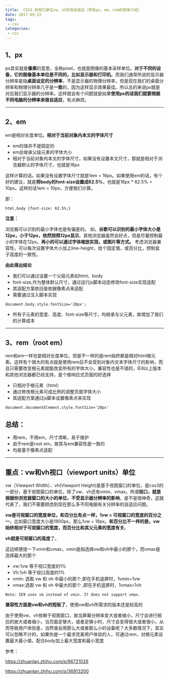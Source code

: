 ```yaml
---
title:  CSS3 的视口单位vw、vh实现自适应（带有px，em，rem的简单介绍）
date: 2017-09-22
tags:
 - css
categories: 
 - css
---
```



## 1、px


px其实就是**像素**的意思，全称pixel，也就是图像的基本采样单位。**对于不同的设备，它的图像基本单位是不同的，比如显示器和打印机**。而我们通常所说的显示器分辨率是指**桌面设定的分辨率**，不是显示器的物理分辨率，但是现在我们的桌面分辨率和物理分辨率几乎是**一致**的，因为这样显示效果最佳。所以总的来说px就是对应我们显示器的分辨率。这样就会有个问题就是如果**使用px的话我们就要根据不同电脑的分辨率来做自适应**，有点麻烦。

---

## 2、em
em是相对长度单位。**相对于当前对象内本文的字体尺寸**
- em的值并不是固定的
- em会继承父级元素的字体大小
- 相对于当前对象内本文的字体尺寸，如果没有设置本文尺寸，那就是相对于浏览器默认的字体尺寸，也就是16px

这样计算的话。如果没有设置字体尺寸就是1em = 16px。如果使用em的话，有个好的建议，就是**将body的font-size设置成62.5%**，也就是16px * 62.5% = 10px。这样的话1em = 10px，方便我们计算。

即：

```
html,body {font-size: 62.5%;}
```

**注意：**

浏览器可以识别的最小字体也是有偏差的。
如，**谷歌可以识别的最小字体大小是12px，小于12px，依然按照12px显示**。其他浏览器虽然会好点，但是尽量控制最小的字体在12px。**再小的可以通过字体缩放实现，或图片等方式。**
考虑浏览器兼容性，可以每次设置字体大小加上line-height，给个固定值，或百分比，控制盒子高度的一致性。

**由此得出结论**

- 我们可以通过设置一个父级元素如html、body
- font-size,作为整体默认尺寸，通过运行js脚本动态修改font-size实现适配
- 其适配方案依旧是依据像素点来适配
- 需要通过注入脚本实现

```
document.body.style.fontSize='20px';

```

- 所有子元素的宽度、高度、font-size等尺寸，均继承与父元素，故增加了我们的计算成本

---

## 3、rem（root em）
rem和em一样也是相对长度单位，但是不一样的是rem始终都是相对html根元素。这样有个很大的有点就是使用rem后不会受到对象内文本字体尺寸的影响，而且只需要改变根元素就能改变所有的字体大小。兼容性也是不错的，IE8以上版本和其他浏览器都已经支持，是个做响应式页面的好选择

- 只相对于根元素（html）
- 通过修改根元素可成比例的调整页面字体大小
- 其适配方案通过js脚本设置像素点来实现

```
document.documentElement.style.fontSize='20px'
```
## 总结：

- 用rem，不用em，尺寸清晰，易于维护
- 由于rem是root em，故其与em兼容性是一致的
- 均是基于像素点适配


---

## 重点：vw和vh视口（viewport units）单位

vw（Viewport Width）、vh(Viewport Height)是基于视图窗口的单位，是css3的一部分，基于视图窗口的单位，除了vw、vh还有vmin、vmax。所谓**视口，就是根据你浏览器窗口的大小的单位，不受显示器分辨率的影响**，是不是很神奇，这就代表了，我们不需要顾虑到现在那么多不同电脑有关分辨率的自适应问题。

**vw是可视窗口的宽度单位，和百分比有点一样，1vw = 可视窗口的宽度的百分之一**。比如窗口宽度大小是1800px，那么1vw = 18px。**和百分比不一样的是，vw始终相对于可视窗口的宽度，而百分比和其父元素的宽度有关**。

**vh就是可视窗口的高度**了。

这边顺便提一下vmin和vmax，vmin是指选择vw和vh中最小的那个，而vmax是选择最大的那个

- vw:1vw 等于视口宽度的1%
- Vh:1vh 等于视口高度的1%
- vmin: 选取 vw 和 vh 中最小的那个,即在手机竖屏时，1vmin=1vw
- vmax:选取 vw 和 vh 中最大的那个 ,即在手机竖屏时，1vmax=1vh

```
Note: IE9 uses vm instead of vmin. It does not support vmax.
```


**兼容性方面是vw和vh的短板了**，使用vw和vh所需求的版本还是较高的

由于使用vw、vh依赖于视图窗口，故当屏幕分辨率变大或者缩小，尺寸会进行相应的放大或者缩小，当页面足够大，或者足够小时，尺寸会变得很大或者很小，从而导致用户体验差，当然谁会用那么大或者那么小的设备呢？大多数情况下，其实可以忽略不计的，如果你是一个最求完美用户体验的人，可通过rem，对根元素设置最大最小值，配合body加上最大宽度和最小宽度

参考：

https://zhuanlan.zhihu.com/p/96721026

https://zhuanlan.zhihu.com/p/36913200